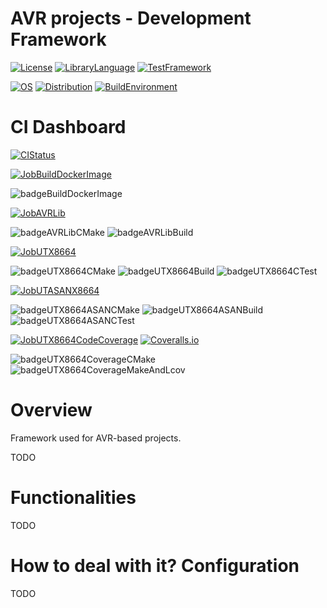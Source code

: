 # AVR projects - Development Framework
[![License](https://img.shields.io/badge/License-MIT-purple.svg)](LICENSE)
[![LibraryLanguage](https://img.shields.io/badge/Language-C-lightgrey)](LIBRARYLANGUAGE)
[![TestFramework](https://img.shields.io/badge/TestFramework-CMocka-lightgrey)](TESTFRAMEWORK)

[![OS](https://img.shields.io/badge/OS-Linux-lightgrey)](OS)
[![Distribution](https://img.shields.io/badge/Distribution-Ubuntu-lightgrey)](DISTRIBUTION)
[![BuildEnvironment](https://img.shields.io/badge/BuildEnvironment-Docker-lightgrey)](SOURCELANGUAGE)

# CI Dashboard

[![CIStatus](https://img.shields.io/github/workflow/status/bkozdras/avr-framework/avr-framework-ci?label=CI%20Status)](CISTATUS)

[![JobBuildDockerImage](https://img.shields.io/badge/Job-Build--Docker--Image-lightgrey)](JOBBUILDOCKERIMAGE)

![badgeBuildDockerImage](https://img.shields.io/endpoint?url=https://gist.githubusercontent.com/bkozdras/536fc4300ff360bc55fbf7d1b618ef4c/raw/badgeBuildDockerImage.json?service=github)

[![JobAVRLib](https://img.shields.io/badge/Job-AVR--lib-lightgrey)](JOBAVRLIB)

![badgeAVRLibCMake](https://img.shields.io/endpoint?url=https://gist.githubusercontent.com/bkozdras/536fc4300ff360bc55fbf7d1b618ef4c/raw/badgeAVRLibCmake.json?service=github)
![badgeAVRLibBuild](https://img.shields.io/endpoint?url=https://gist.githubusercontent.com/bkozdras/536fc4300ff360bc55fbf7d1b618ef4c/raw/badgeAVRLibBuild.json?service=github)

[![JobUTX8664](https://img.shields.io/badge/Job-UT--x86--64-lightgrey)](JOBUTX8664)

![badgeUTX8664CMake](https://img.shields.io/endpoint?url=https://gist.githubusercontent.com/bkozdras/536fc4300ff360bc55fbf7d1b618ef4c/raw/badgeUTX8664Cmake.json?service=github)
![badgeUTX8664Build](https://img.shields.io/endpoint?url=https://gist.githubusercontent.com/bkozdras/536fc4300ff360bc55fbf7d1b618ef4c/raw/badgeUTX8664Build.json?service=github)
![badgeUTX8664CTest](https://img.shields.io/endpoint?url=https://gist.githubusercontent.com/bkozdras/536fc4300ff360bc55fbf7d1b618ef4c/raw/badgeUTX8664CTest.json?service=github)

[![JobUTASANX8664](https://img.shields.io/badge/Job-UT--x86__64--Address--Sanitizer-lightgrey)](JOBUTASANX8664)

![badgeUTX8664ASANCMake](https://img.shields.io/endpoint?url=https://gist.githubusercontent.com/bkozdras/536fc4300ff360bc55fbf7d1b618ef4c/raw/badgeUTX8664ASANCmake.json?service=github)
![badgeUTX8664ASANBuild](https://img.shields.io/endpoint?url=https://gist.githubusercontent.com/bkozdras/536fc4300ff360bc55fbf7d1b618ef4c/raw/badgeUTX8664ASANBuild.json?service=github)
![badgeUTX8664ASANCTest](https://img.shields.io/endpoint?url=https://gist.githubusercontent.com/bkozdras/536fc4300ff360bc55fbf7d1b618ef4c/raw/badgeUTX8664ASANCTest.json?service=github)

[![JobUTX8664CodeCoverage](https://img.shields.io/badge/Job-UT--x86--64--Code--Coverage-lightgrey)](JOBUTX8664CODECOVERAGE)
<a href='https://coveralls.io/github/bkozdras/avr-framework?branch=main'><img src='https://coveralls.io/repos/github/bkozdras/avr-framework/badge.svg?branch=main' alt='Coveralls.io' /></a>

![badgeUTX8664CoverageCMake](https://img.shields.io/endpoint?url=https://gist.githubusercontent.com/bkozdras/536fc4300ff360bc55fbf7d1b618ef4c/raw/badgeUTX8664CoverageCMake.json?service=github)
![badgeUTX8664CoverageMakeAndLcov](https://img.shields.io/endpoint?url=https://gist.githubusercontent.com/bkozdras/536fc4300ff360bc55fbf7d1b618ef4c/raw/badgeUTX8664CoverageMakeAndLcov.json?service=github)

# Overview

Framework used for AVR-based projects.

TODO

# Functionalities

TODO

# How to deal with it? Configuration

TODO

